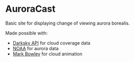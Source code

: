 # AuroraCast
Basic site for displaying change of viewing aurora borealis.

Made possible with: 
 * [Darksky API](https://darksky.net/dev) for cloud coverage data
 * [NOAA](https://www.swpc.noaa.gov/products/aurora-30-minute-forecast) for aurora data
 * [Mark Bowley](http://www.melovewebdesign.com/) for cloud animation